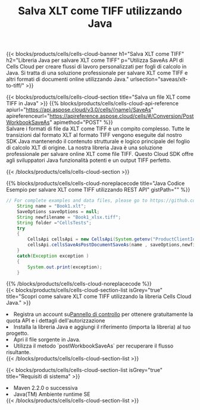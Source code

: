 ﻿---
title:  Salva XLT come TIFF utilizzando Java
description:  Utilizzando Aspose.Cells Cloud SDK for Java per salvare il file in formato XLT come file in formato TIFF.
kwords: Excel, Save XLT as TIFF, REST, Java
howto: How to save XLT as TIFF using Aspose.Cells Cloud Java library.
---
{{< blocks/products/cells/cells-cloud-banner h1="Salva XLT come TIFF" h2="Libreria Java per salvare XLT come TIFF" p="Utilizza SaveAs API di Cells Cloud per creare flussi di lavoro personalizzati per fogli di calcolo in Java. Si tratta di una soluzione professionale per salvare XLT come TIFF e altri formati di documenti online utilizzando Java." urlsection="saveas/xlt-to-tiff/" >}}

{{< blocks/products/cells/cells-cloud-section title="Salva un file XLT come TIFF in Java" >}}
{{% blocks/products/cells/cells-cloud-api-reference apiurl="https://api.aspose.cloud/v3.0/cells/{name}/SaveAs" apireferenceurl="https://apireference.aspose.cloud/cells/#/Conversion/PostWorkbookSaveAs" apimethod="POST" %}}
<br/>
Salvare i formati di file da XLT come TIFF è un compito complesso. Tutte le transizioni dal formato XLT al formato TIFF vengono eseguite dal nostro SDK Java mantenendo il contenuto strutturale e logico principale del foglio di calcolo XLT di origine. La nostra libreria Java è una soluzione professionale per salvare online XLT come file TIFF. Questo Cloud SDK offre agli sviluppatori Java funzionalità potenti e un output TIFF perfetto.

{{< /blocks/products/cells/cells-cloud-section >}}

{{% blocks/products/cells/cells-cloud-noreplacecode title="Java Codice Esempio per salvare XLT come TIFF utilizzando REST API" gistPath="" %}}
  
```java
// For complete examples and data files, please go to https://github.com/aspose-cells-cloud/aspose-cells-cloud-java/
    String name = "Book1.xlt";
    SaveOptions saveOptions = null;
    String newfilename = "Book1_xlsx.tiff";
    String folder ="CellsTests";
    try 
    {
        CellsApi cellsApi = new CellsApi(System.getenv("ProductClientId"), System.getenv("ProductClientSecret"));
        cellsApi.cellsSaveAsPostDocumentSaveAs(name , saveOptions,newfilename,false,false,folder,null,null,null,true);                       
    }
    catch(Exception exception )
    {
        System.out.print(exception);
    }
```
  
{{% /blocks/products/cells/cells-cloud-noreplacecode %}}
<br/>
{{< blocks/products/cells/cells-cloud-section-list isGrey="true" title="Scopri come salvare XLT come TIFF utilizzando la libreria Cells Cloud Java." >}}
<li> Registra un account su<a href="https://dashboard.aspose.cloud/">Pannello di controllo</a> per ottenere gratuitamente la quota API e i dettagli dell'autorizzazione</li>
<li>Installa la libreria Java e aggiungi il riferimento (importa la libreria) al tuo progetto.</li>
<li>Apri il file sorgente in Java.</li>
<li>Utilizza il metodo `postWorkbookSaveAs` per recuperare il flusso risultante.</li>
{{< /blocks/products/cells/cells-cloud-section-list >}}

{{< blocks/products/cells/cells-cloud-section-list isGrey="true" title="Requisiti di sistema" >}}
<li>Maven 2.2.0 o successiva</li>
<li>Java(TM) Ambiente runtime SE</li>
{{< /blocks/products/cells/cells-cloud-section-list >}}
